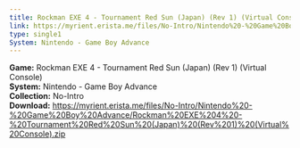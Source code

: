 ```yaml
---
title: Rockman EXE 4 - Tournament Red Sun (Japan) (Rev 1) (Virtual Console)
link: https://myrient.erista.me/files/No-Intro/Nintendo%20-%20Game%20Boy%20Advance/Rockman%20EXE%204%20-%20Tournament%20Red%20Sun%20(Japan)%20(Rev%201)%20(Virtual%20Console).zip
type: single1
System: Nintendo - Game Boy Advance
---
```

<b>Game:</b> Rockman EXE 4 - Tournament Red Sun (Japan) (Rev 1) (Virtual Console)<br>
<b>System:</b> Nintendo - Game Boy Advance<br>
<b>Collection:</b> No-Intro<br>
<b>Download:</b> https://myrient.erista.me/files/No-Intro/Nintendo%20-%20Game%20Boy%20Advance/Rockman%20EXE%204%20-%20Tournament%20Red%20Sun%20(Japan)%20(Rev%201)%20(Virtual%20Console).zip